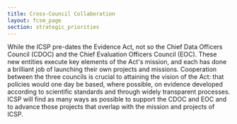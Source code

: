 ```yaml
---
title: Cross-Council Collaboration
layout: fcsm_page
section: strategic_priorities
---
```

<p>While the ICSP pre-dates the Evidence Act, not so the Chief Data Officers Council (CDOC) and the Chief Evaluation Officers Council (EOC). These new entities execute key elements of the Act's mission, and each has done a brilliant job of launching their own projects and missions. Cooperation between the three councils is crucial to attaining the vision of the Act: that policies would one day be based, where possible, on evidence developed according to scientific standards and through widely transparent processes. ICSP will find as many ways as possible to support the CDOC and EOC and to advance those projects that overlap with the mission and projects of ICSP.</p>